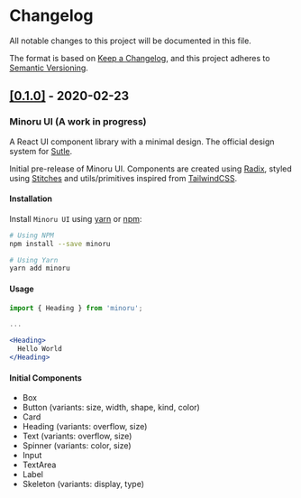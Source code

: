 # Changelog

All notable changes to this project will be documented in this file.

The format is based on [Keep a Changelog](https://keepachangelog.com/en/1.0.0/), and this project adheres to [Semantic Versioning](https://semver.org/spec/v2.0.0.html).

## [[0.1.0]](https://github.com/jorenrui/minoru/releases/tag/v0.1.0) - 2020-02-23

### Minoru UI (A work in progress)

A React UI component library with a minimal design. The official design system for [Sutle](https://sutle.io).

Initial pre-release of Minoru UI. Components are created using [Radix](https://radix-ui.com), styled using [Stitches](stitches.dev/) and utils/primitives inspired from [TailwindCSS](https://tailwindcss.com/).

#### Installation

Install `Minoru UI` using [yarn](https://yarnpkg.com/) or [npm](https://www.npmjs.com/):

```bash
# Using NPM
npm install --save minoru

# Using Yarn
yarn add minoru
```

#### Usage

```jsx
import { Heading } from 'minoru';

...

<Heading>
  Hello World
</Heading>
```

#### Initial Components
- Box
- Button (variants: size, width, shape, kind, color)
- Card
- Heading (variants: overflow, size)
- Text (variants: overflow, size)
- Spinner (variants: color, size)
- Input
- TextArea
- Label
- Skeleton (variants: display, type)
